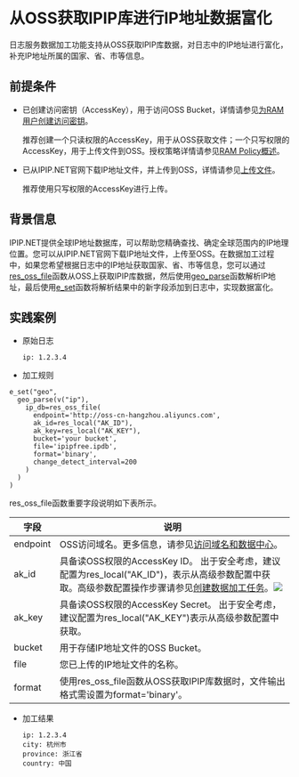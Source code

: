 # 从OSS获取IPIP库进行IP地址数据富化

日志服务数据加工功能支持从OSS获取IPIP库数据，对日志中的IP地址进行富化，补充IP地址所属的国家、省、市等信息。

## 前提条件

* 已创建访问密钥（AccessKey），用于访问OSS Bucket，详情请参见[为RAM用户创建访问密钥](https://help.aliyun.com/document_detail/116401.htm?spm=a2c4g.11186623.2.5.65432740sPRgUI#task-188766)。

  推荐创建一个只读权限的AccessKey，用于从OSS获取文件；一个只写权限的AccessKey，用于上传文件到OSS。授权策略详情请参见[RAM Policy概述](https://help.aliyun.com/document_detail/100680.htm?spm=a2c4g.11186623.2.6.65432740sPRgUI#concept-y5r-5rm-2gb)。

* 已从IPIP.NET官网下载IP地址文件，并上传到OSS，详情请参见[上传文件](https://help.aliyun.com/document_detail/31886.htm?spm=a2c4g.11186623.2.7.65432740sPRgUI#concept-zx1-4p4-tdb)。

  推荐使用只写权限的AccessKey进行上传。


## 背景信息

IPIP.NET提供全球IP地址数据库，可以帮助您精确查找、确定全球范围内的IP地理位置。您可以从IPIP.NET官网下载IP地址文件，上传至OSS。在数据加工过程中，如果您希望根据日志中的IP地址获取国家、省、市等信息，您可以通过[res_oss_file](https://help.aliyun.com/document_detail/129401.htm?spm=a2c4g.11186623.2.8.65432740sPRgUI#section-mlb-osw-xzd)函数从OSS上获取IPIP库数据，然后使用[geo_parse](https://help.aliyun.com/document_detail/125412.htm?spm=a2c4g.11186623.2.9.65432740sPRgUI#section-a6e-5e9-q0c)函数解析IP地址，最后使用[e_set](https://help.aliyun.com/document_detail/125487.htm?spm=a2c4g.11186623.2.10.65432740sPRgUI#section-7cr-8gz-by2)函数将解析结果中的新字段添加到日志中，实现数据富化。

## 实践案例

* 原始日志

  ```
  ip: 1.2.3.4
  ```

* 加工规则

```
e_set("geo",
  geo_parse(v("ip"),
    ip_db=res_oss_file(
      endpoint='http://oss-cn-hangzhou.aliyuncs.com',
      ak_id=res_local("AK_ID"),
      ak_key=res_local("AK_KEY"),
      bucket='your bucket',
      file='ipipfree.ipdb',
      format='binary',
      change_detect_interval=200
    )
  )
)
```


  res_oss_file函数重要字段说明如下表所示。


  | 字段     | 说明                                                         |
  | -------- | ------------------------------------------------------------ |
  | endpoint | OSS访问域名。更多信息，请参见[访问域名和数据中心](https://help.aliyun.com/document_detail/31837.htm?spm=a2c4g.11186623.2.11.65432740sPRgUI#concept-zt4-cvy-5db)。 |
  | ak_id    | 具备读OSS权限的AccessKey ID。 出于安全考虑，建议配置为res_local("AK_ID")，表示从高级参数配置中获取。高级参数配置操作步骤请参见[创建数据加工任务](https://help.aliyun.com/document_detail/125615.htm?spm=a2c4g.11186623.2.12.65432740sPRgUI#task-1181217)。![](/img/dataprocessdemo/IP地址相关/高级参数配置.png) |
  | ak_key   | 具备读OSS权限的AccessKey Secret。 出于安全考虑，建议配置为res_local("AK_KEY")表示从高级参数配置中获取。 |
  | bucket   | 用于存储IP地址文件的OSS Bucket。                             |
  | file     | 您已上传的IP地址文件的名称。                                 |
  | format   | 使用res_oss_file函数从OSS获取IPIP库数据时，文件输出格式需设置为format='binary'。 |



* 加工结果

  ```
  ip: 1.2.3.4
  city: 杭州市
  province: 浙江省
  country: 中国
  ```
